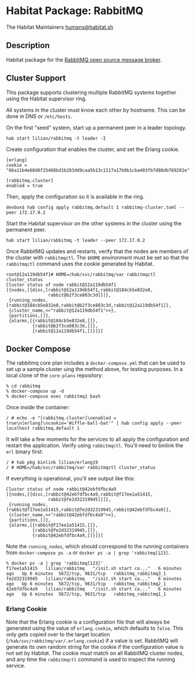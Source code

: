 # Habitat Package: RabbitMQ

The Habitat Maintainers <humans@habitat.sh>

## Description

Habitat package for the [RabbitMQ open source message broker](https://www.rabbitmq.com/).

## Cluster Support

This package supports clustering multiple RabbitMQ systems together using the Habitat supervisor ring.

All systems in the cluster must know each other by hostname. This can be done in DNS or `/etc/hosts`.

On the first "seed" system, start up a permanent peer in a leader topology.

```
hab start lilian/rabbitmq -t leader -I
```

Create configuration that enables the cluster, and set the Erlang cookie.

```
[erlang]
cookie = "66a11b4e60d6f25468bd1b283dd9caa5b13c1117a17b0b1cba403fb7d88db769281e"

[rabbitmq.cluster]
enabled = true
```

Then, apply the configuration so it is available in the ring.


```
devbox$ hab config apply rabbitmq.default 1 rabbitmq-cluster.toml --peer 172.17.0.2
```

Start the Habitat supervisor on the other systems in the cluster using the permanent peer.

```
hab start lilian/rabbitmq -t leader --peer 172.17.0.2
```

Once RabbitMQ updates and restarts, verify that the nodes are members of the cluster with `rabbitmqctl`. The `$HOME` environment must be set so that the `rabbitmqctl` command uses the cookie generated by Habitat.

```
root@12a119db54f1# HOME=/hab/svc/rabbitmq/var rabbitmqctl cluster_status
Cluster status of node rabbit@12a119db54f1
[{nodes,[{disc,[rabbit@12a119db54f1,rabbit@184cb5e832e8,
                rabbit@b2f3ce883c3d]}]},
 {running_nodes,[rabbit@184cb5e832e8,rabbit@b2f3ce883c3d,rabbit@12a119db54f1]},
 {cluster_name,<<"rabbit@12a119db54f1">>},
 {partitions,[]},
 {alarms,[{rabbit@184cb5e832e8,[]},
          {rabbit@b2f3ce883c3d,[]},
          {rabbit@12a119db54f1,[]}]}]
```

## Docker Compose

The rabbitmq core plan includes a `docker-compose.yml` that can be used to set up a sample cluster uing the method above, for testing purposes. In a local clone of the `core-plans` repository:

```
% cd rabbitmq
% docker-compose up -d
% docker-compose exec rabbitmq1 bash
```

Once inside the container:

```
/ # echo -e "[rabbitmq.cluster]\nenabled = true\n[erlang]\ncookie='Wiffle-ball-bat'" | hab config apply --peer localhost rabbitmq.default 1
```

It will take a few moments for the services to all apply the configuration and restart the application. Verify using `rabbitmqctl`. You'll need to binlink the `erl` binary first:

```
/ # hab pkg binlink lilian/erlang19
/ # HOME=/hab/svc/rabbitmq/var rabbitmqctl cluster_status
```

If everything is operational, you'll see output like this:

```
Cluster status of node rabbit@42ebfdfbc4a9
[{nodes,[{disc,[rabbit@42ebfdfbc4a9,rabbit@f17ee1a51415,
                rabbit@fe2d32319945]}]},
 {running_nodes,[rabbit@f17ee1a51415,rabbit@fe2d32319945,rabbit@42ebfdfbc4a9]},
 {cluster_name,<<"rabbit@42ebfdfbc4a9">>},
 {partitions,[]},
 {alarms,[{rabbit@f17ee1a51415,[]},
          {rabbit@fe2d32319945,[]},
          {rabbit@42ebfdfbc4a9,[]}]}]
```

Note the `running_nodes`, which should correspond to the running containers from `docker-compose ps -a` or `docker ps -a | grep 'rabbitmq[123]`.

```
% docker ps -a | grep 'rabbitmq[123]'
f17ee1a51415   lilian/rabbitmq   "/init.sh start co..."   6 minutes ago   Up 6 minutes  5672/tcp, 9631/tcp   rabbitmq_rabbitmq3_1
fe2d32319945   lilian/rabbitmq   "/init.sh start co..."   6 minutes ago   Up 6 minutes  5672/tcp, 9631/tcp   rabbitmq_rabbitmq2_1
42ebfdfbc4a9   lilian/rabbitmq   "/init.sh start co..."   6 minutes ago   Up 6 minutes  5672/tcp, 9631/tcp   rabbitmq_rabbitmq1_1
```

### Erlang Cookie

Note that the Erlang cookie is a configuration file that will always be generated using the value of `erlang.cookie`, which defaults to `false`. This only gets copied over to the target location (`/hab/svc/rabbitmq/var/.erlang.cookie`) if a value is set. RabbitMQ will generate its own random string for the cookie if the configuration value is not set by Habitat. The cookie *must* match on all RabbitMQ cluster nodes, and any time the `rabbitmqctl` command is used to inspect the running service.
